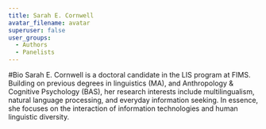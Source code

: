 ```yaml
---
title: Sarah E. Cornwell
avatar_filename: avatar
superuser: false
user_groups:
  - Authors
  - Panelists
---
```


#Bio
Sarah E. Cornwell is a doctoral candidate in the LIS program at FIMS. Building on previous degrees in linguistics (MA), and Anthropology & Cognitive Psychology (BAS), her research interests include multilingualism, natural language processing, and everyday information seeking. In essence, she focuses on the interaction of information technologies and human linguistic diversity.
